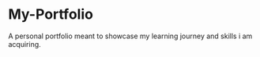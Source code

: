 # My-Portfolio
A personal portfolio meant to showcase my learning journey and skills i am acquiring.

